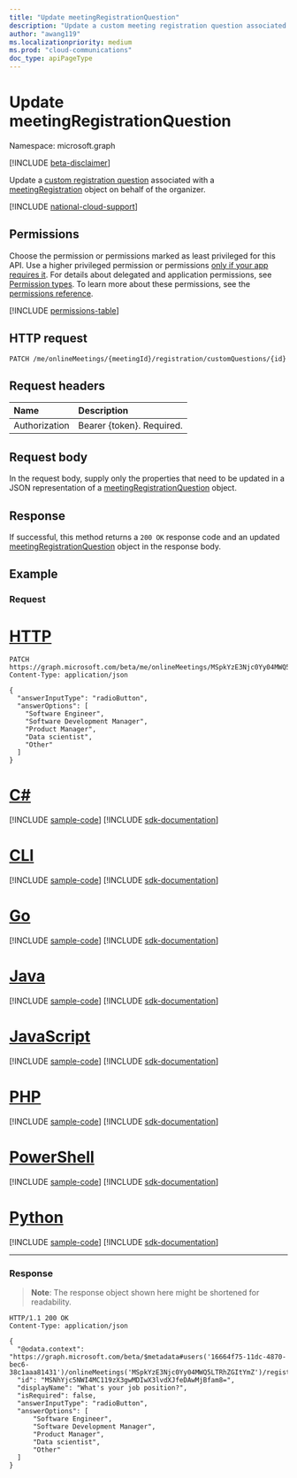 ```yaml
---
title: "Update meetingRegistrationQuestion"
description: "Update a custom meeting registration question associated with a meetingRegistration object."
author: "awang119"
ms.localizationpriority: medium
ms.prod: "cloud-communications"
doc_type: apiPageType
---
```


# Update meetingRegistrationQuestion

Namespace: microsoft.graph

[!INCLUDE [beta-disclaimer](../../includes/beta-disclaimer.md)]

Update a [custom registration question](../resources/meetingregistrationquestion.md) associated with a [meetingRegistration](../resources/meetingregistration.md) object on behalf of the organizer.

[!INCLUDE [national-cloud-support](../../includes/global-only.md)]

## Permissions

Choose the permission or permissions marked as least privileged for this API. Use a higher privileged permission or permissions [only if your app requires it](/graph/permissions-overview#best-practices-for-using-microsoft-graph-permissions). For details about delegated and application permissions, see [Permission types](/graph/permissions-overview#permission-types). To learn more about these permissions, see the [permissions reference](/graph/permissions-reference).

<!-- { "blockType": "permissions", "name": "meetingregistrationquestion_update" } -->
[!INCLUDE [permissions-table](../includes/permissions/meetingregistrationquestion-update-permissions.md)]

## HTTP request
<!-- { "blockType": "ignored" } -->
```http
PATCH /me/onlineMeetings/{meetingId}/registration/customQuestions/{id}
```

## Request headers

| Name            | Description               |
| :-------------- | :------------------------ |
| Authorization   | Bearer {token}. Required. |

## Request body

In the request body, supply only the properties that need to be updated in a JSON representation of a [meetingRegistrationQuestion](../resources/meetingregistrationquestion.md) object.

## Response

If successful, this method returns a `200 OK` response code and an updated [meetingRegistrationQuestion](../resources/meetingregistrationquestion.md) object in the response body.

## Example

### Request


# [HTTP](#tab/http)
<!-- {
  "blockType": "request",
  "name": "update-custom-question",
  "sampleKeys": ["MSpkYzE3Njc0Yy04MWQ5LTRhZGItYmZ", "MSNhYjc5NWI4MC119zX3gwMDIwX3lvdXJfeDAwMjBfam8="]
}-->

```http
PATCH https://graph.microsoft.com/beta/me/onlineMeetings/MSpkYzE3Njc0Yy04MWQ5LTRhZGItYmZ/registration/customQuestions/MSNhYjc5NWI4MC119zX3gwMDIwX3lvdXJfeDAwMjBfam8=
Content-Type: application/json

{
  "answerInputType": "radioButton",
  "answerOptions": [
    "Software Engineer",
    "Software Development Manager",
    "Product Manager",
    "Data scientist",
    "Other"
  ]
}
```

# [C#](#tab/csharp)
[!INCLUDE [sample-code](../includes/snippets/csharp/update-custom-question-csharp-snippets.md)]
[!INCLUDE [sdk-documentation](../includes/snippets/snippets-sdk-documentation-link.md)]

# [CLI](#tab/cli)
[!INCLUDE [sample-code](../includes/snippets/cli/update-custom-question-cli-snippets.md)]
[!INCLUDE [sdk-documentation](../includes/snippets/snippets-sdk-documentation-link.md)]

# [Go](#tab/go)
[!INCLUDE [sample-code](../includes/snippets/go/update-custom-question-go-snippets.md)]
[!INCLUDE [sdk-documentation](../includes/snippets/snippets-sdk-documentation-link.md)]

# [Java](#tab/java)
[!INCLUDE [sample-code](../includes/snippets/java/update-custom-question-java-snippets.md)]
[!INCLUDE [sdk-documentation](../includes/snippets/snippets-sdk-documentation-link.md)]

# [JavaScript](#tab/javascript)
[!INCLUDE [sample-code](../includes/snippets/javascript/update-custom-question-javascript-snippets.md)]
[!INCLUDE [sdk-documentation](../includes/snippets/snippets-sdk-documentation-link.md)]

# [PHP](#tab/php)
[!INCLUDE [sample-code](../includes/snippets/php/update-custom-question-php-snippets.md)]
[!INCLUDE [sdk-documentation](../includes/snippets/snippets-sdk-documentation-link.md)]

# [PowerShell](#tab/powershell)
[!INCLUDE [sample-code](../includes/snippets/powershell/update-custom-question-powershell-snippets.md)]
[!INCLUDE [sdk-documentation](../includes/snippets/snippets-sdk-documentation-link.md)]

# [Python](#tab/python)
[!INCLUDE [sample-code](../includes/snippets/python/update-custom-question-python-snippets.md)]
[!INCLUDE [sdk-documentation](../includes/snippets/snippets-sdk-documentation-link.md)]

---

### Response

> **Note**: The response object shown here might be shortened for readability.

<!-- {
  "blockType": "response",
  "name": "update-custom-question",
  "@odata.type": "microsoft.graph.meetingRegistrationQuestion"
}-->

```http
HTTP/1.1 200 OK
Content-Type: application/json

{
  "@odata.context": "https://graph.microsoft.com/beta/$metadata#users('16664f75-11dc-4870-bec6-38c1aaa81431')/onlineMeetings('MSpkYzE3Njc0Yy04MWQ5LTRhZGItYmZ')/registration/customQuestions/$entity",
  "id": "MSNhYjc5NWI4MC119zX3gwMDIwX3lvdXJfeDAwMjBfam8=",
  "displayName": "What's your job position?",
  "isRequired": false,
  "answerInputType": "radioButton",
  "answerOptions": [
      "Software Engineer",
      "Software Development Manager",
      "Product Manager",
      "Data scientist",
      "Other"
  ]
}
```
